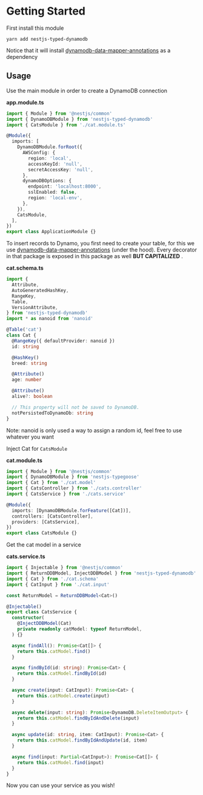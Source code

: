 # Getting Started

First install this module

`yarn add nestjs-typed-dynamodb`

Notice that it will install [dynamodb-data-mapper-annotations](https://github.com/awslabs/dynamodb-data-mapper-js/tree/master/packages/dynamodb-data-mapper-annotations) as a dependency

## Usage

Use the main module in order to create a DynamoDB connection

**app.module.ts**

```typescript
import { Module } from '@nestjs/common'
import { DynamoDBModule } from 'nestjs-typed-dynamodb'
import { CatsModule } from './cat.module.ts'

@Module({
  imports: [
    DynamoDBModule.forRoot({
      AWSConfig: {
        region: 'local',
        accessKeyId: 'null',
        secretAccessKey: 'null',
      },
      dynamoDBOptions: {
        endpoint: 'localhost:8000',
        sslEnabled: false,
        region: 'local-env',
      },
    }),
    CatsModule,
  ],
})
export class ApplicationModule {}
```

To insert records to Dynamo, you first need to create your table, for this we use [dynamodb-data-mapper-annotations](https://github.com/awslabs/dynamodb-data-mapper-js/tree/master/packages/dynamodb-data-mapper-annotations) (under the hood). Every decorator in that package is exposed in this package as well **BUT CAPITALIZED** .

**cat.schema.ts**

```typescript
import {
  Attribute,
  AutoGeneratedHashKey,
  RangeKey,
  Table,
  VersionAttribute,
} from 'nestjs-typed-dynamodb'
import * as nanoid from 'nanoid'

@Table('cat')
class Cat {
  @RangeKey({ defaultProvider: nanoid })
  id: string

  @HashKey()
  breed: string

  @Attribute()
  age: number

  @Attribute()
  alive?: boolean

  // This property will not be saved to DynamoDB.
  notPersistedToDynamoDb: string
}
```

Note: nanoid is only used a way to assign a random id, feel free to use whatever you want

Inject Cat for `CatsModule`

**cat.module.ts**

```typescript
import { Module } from '@nestjs/common'
import { DynamoDBModule } from 'nestjs-typegoose'
import { Cat } from './cat.model'
import { CatsController } from './cats.controller'
import { CatsService } from './cats.service'

@Module({
  imports: [DynamoDBModule.forFeature([Cat])],
  controllers: [CatsController],
  providers: [CatsService],
})
export class CatsModule {}
```

Get the cat model in a service

**cats.service.ts**

```typescript
import { Injectable } from '@nestjs/common'
import { ReturnDDBModel, InjectDDBModel } from 'nestjs-typed-dynamodb'
import { Cat } from './cat.schema'
import { CatInput } from './cat.input'

const ReturnModel = ReturnDDBModel<Cat>()

@Injectable()
export class CatsService {
  constructor(
    @InjectDDBModel(Cat)
    private readonly catModel: typeof ReturnModel,
  ) {}

  async findAll(): Promise<Cat[]> {
    return this.catModel.find()
  }

  async findById(id: string): Promise<Cat> {
    return this.catModel.findById(id)
  }

  async create(input: CatInput): Promise<Cat> {
    return this.catModel.create(input)
  }

  async delete(input: string): Promise<DynamoDB.DeleteItemOutput> {
    return this.catModel.findByIdAndDelete(input)
  }

  async update(id: string, item: CatInput): Promise<Cat> {
    return this.catModel.findByIdAndUpdate(id, item)
  }

  async find(input: Partial<CatInput>): Promise<Cat[]> {
    return this.catModel.find(input)
  }
}
```

Now you can use your service as you wish!
